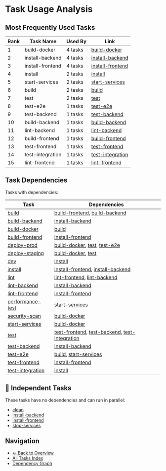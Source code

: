 # Task Usage Analysis

## Most Frequently Used Tasks

| Rank | Task Name | Used By | Link |
|------|-----------|---------|------|
| 1 | build-docker | 4 tasks | [build-docker](../tasks/build-docker.md) |
| 2 | install-backend | 4 tasks | [install-backend](../tasks/install-backend.md) |
| 3 | install-frontend | 4 tasks | [install-frontend](../tasks/install-frontend.md) |
| 4 | install | 2 tasks | [install](../tasks/install.md) |
| 5 | start-services | 2 tasks | [start-services](../tasks/start-services.md) |
| 6 | build | 2 tasks | [build](../tasks/build.md) |
| 7 | test | 2 tasks | [test](../tasks/test.md) |
| 8 | test-e2e | 1 tasks | [test-e2e](../tasks/test-e2e.md) |
| 9 | test-backend | 1 tasks | [test-backend](../tasks/test-backend.md) |
| 10 | build-backend | 1 tasks | [build-backend](../tasks/build-backend.md) |
| 11 | lint-backend | 1 tasks | [lint-backend](../tasks/lint-backend.md) |
| 12 | build-frontend | 1 tasks | [build-frontend](../tasks/build-frontend.md) |
| 13 | test-frontend | 1 tasks | [test-frontend](../tasks/test-frontend.md) |
| 14 | test-integration | 1 tasks | [test-integration](../tasks/test-integration.md) |
| 15 | lint-frontend | 1 tasks | [lint-frontend](../tasks/lint-frontend.md) |

## Task Dependencies

Tasks with dependencies:

| Task | Dependencies |
|------|-------------|
| [build](../tasks/build.md) | [build-frontend](../tasks/build-frontend.md), [build-backend](../tasks/build-backend.md) |
| [build-backend](../tasks/build-backend.md) | [install-backend](../tasks/install-backend.md) |
| [build-docker](../tasks/build-docker.md) | [build](../tasks/build.md) |
| [build-frontend](../tasks/build-frontend.md) | [install-frontend](../tasks/install-frontend.md) |
| [deploy-prod](../tasks/deploy-prod.md) | [build-docker](../tasks/build-docker.md), [test](../tasks/test.md), [test-e2e](../tasks/test-e2e.md) |
| [deploy-staging](../tasks/deploy-staging.md) | [build-docker](../tasks/build-docker.md), [test](../tasks/test.md) |
| [dev](../tasks/dev.md) | [install](../tasks/install.md) |
| [install](../tasks/install.md) | [install-frontend](../tasks/install-frontend.md), [install-backend](../tasks/install-backend.md) |
| [lint](../tasks/lint.md) | [lint-frontend](../tasks/lint-frontend.md), [lint-backend](../tasks/lint-backend.md) |
| [lint-backend](../tasks/lint-backend.md) | [install-backend](../tasks/install-backend.md) |
| [lint-frontend](../tasks/lint-frontend.md) | [install-frontend](../tasks/install-frontend.md) |
| [performance-test](../tasks/performance-test.md) | [start-services](../tasks/start-services.md) |
| [security-scan](../tasks/security-scan.md) | [build-docker](../tasks/build-docker.md) |
| [start-services](../tasks/start-services.md) | [build-docker](../tasks/build-docker.md) |
| [test](../tasks/test.md) | [test-frontend](../tasks/test-frontend.md), [test-backend](../tasks/test-backend.md), [test-integration](../tasks/test-integration.md) |
| [test-backend](../tasks/test-backend.md) | [install-backend](../tasks/install-backend.md) |
| [test-e2e](../tasks/test-e2e.md) | [build](../tasks/build.md), [start-services](../tasks/start-services.md) |
| [test-frontend](../tasks/test-frontend.md) | [install-frontend](../tasks/install-frontend.md) |
| [test-integration](../tasks/test-integration.md) | [install](../tasks/install.md) |

## 🚀 Independent Tasks

These tasks have no dependencies and can run in parallel:

- [clean](../tasks/clean.md)
- [install-backend](../tasks/install-backend.md)
- [install-frontend](../tasks/install-frontend.md)
- [stop-services](../tasks/stop-services.md)

## Navigation

- [← Back to Overview](../README.md)
- [All Tasks Index](all-tasks.md)
- [Dependency Graph](../tasks/dependency-graph.md)
